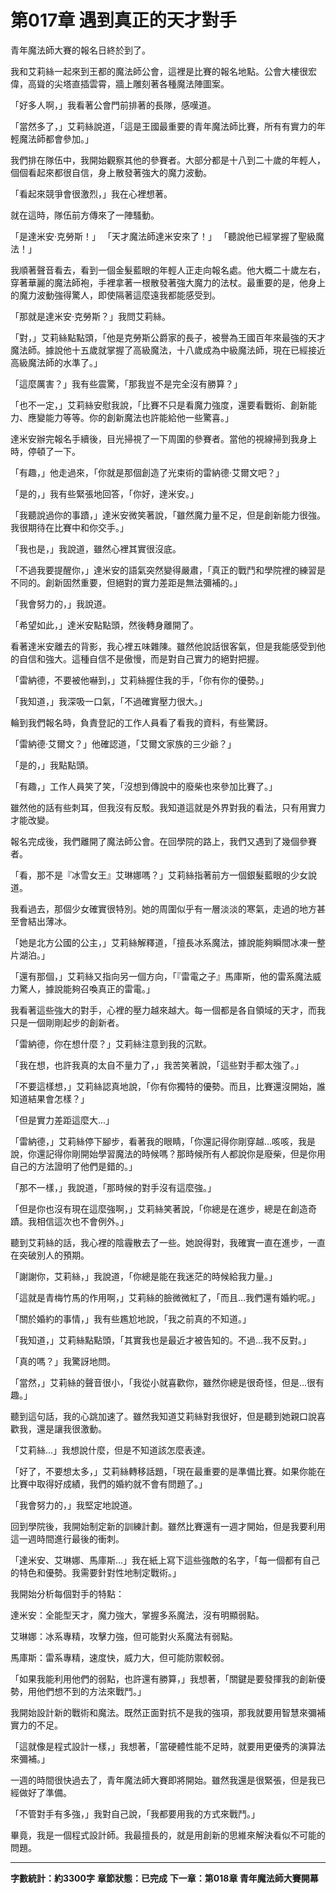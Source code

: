 # 第017章 遇到真正的天才對手

青年魔法師大賽的報名日終於到了。

我和艾莉絲一起來到王都的魔法師公會，這裡是比賽的報名地點。公會大樓很宏偉，高聳的尖塔直插雲霄，牆上雕刻著各種魔法陣圖案。

「好多人啊，」我看著公會門前排著的長隊，感嘆道。

「當然多了，」艾莉絲說道，「這是王國最重要的青年魔法師比賽，所有有實力的年輕魔法師都會參加。」

我們排在隊伍中，我開始觀察其他的參賽者。大部分都是十八到二十歲的年輕人，個個看起來都很自信，身上散發著強大的魔力波動。

「看起來競爭會很激烈，」我在心裡想著。

就在這時，隊伍前方傳來了一陣騷動。

「是達米安·克勞斯！」
「天才魔法師達米安來了！」
「聽說他已經掌握了聖級魔法！」

我順著聲音看去，看到一個金髮藍眼的年輕人正走向報名處。他大概二十歲左右，穿著華麗的魔法師袍，手裡拿著一根散發著強大魔力的法杖。最重要的是，他身上的魔力波動強得驚人，即使隔著這麼遠我都能感受到。

「那就是達米安·克勞斯？」我問艾莉絲。

「對，」艾莉絲點點頭，「他是克勞斯公爵家的長子，被譽為王國百年來最強的天才魔法師。據說他十五歲就掌握了高級魔法，十八歲成為中級魔法師，現在已經接近高級魔法師的水準了。」

「這麼厲害？」我有些震驚，「那我豈不是完全沒有勝算？」

「也不一定，」艾莉絲安慰我說，「比賽不只是看魔力強度，還要看戰術、創新能力、應變能力等等。你的創新魔法也許能給他一些驚喜。」

達米安辦完報名手續後，目光掃視了一下周圍的參賽者。當他的視線掃到我身上時，停頓了一下。

「有趣，」他走過來，「你就是那個創造了光束術的雷納德·艾爾文吧？」

「是的，」我有些緊張地回答，「你好，達米安。」

「我聽說過你的事蹟，」達米安微笑著說，「雖然魔力量不足，但是創新能力很強。我很期待在比賽中和你交手。」

「我也是，」我說道，雖然心裡其實很沒底。

「不過我要提醒你，」達米安的語氣突然變得嚴肅，「真正的戰鬥和學院裡的練習是不同的。創新固然重要，但絕對的實力差距是無法彌補的。」

「我會努力的，」我說道。

「希望如此，」達米安點點頭，然後轉身離開了。

看著達米安離去的背影，我心裡五味雜陳。雖然他說話很客氣，但是我能感受到他的自信和強大。這種自信不是傲慢，而是對自己實力的絕對把握。

「雷納德，不要被他嚇到，」艾莉絲握住我的手，「你有你的優勢。」

「我知道，」我深吸一口氣，「不過確實壓力很大。」

輪到我們報名時，負責登記的工作人員看了看我的資料，有些驚訝。

「雷納德·艾爾文？」他確認道，「艾爾文家族的三少爺？」

「是的，」我點點頭。

「有趣，」工作人員笑了笑，「沒想到傳說中的廢柴也來參加比賽了。」

雖然他的話有些刺耳，但我沒有反駁。我知道這就是外界對我的看法，只有用實力才能改變。

報名完成後，我們離開了魔法師公會。在回學院的路上，我們又遇到了幾個參賽者。

「看，那不是『冰雪女王』艾琳娜嗎？」艾莉絲指著前方一個銀髮藍眼的少女說道。

我看過去，那個少女確實很特別。她的周圍似乎有一層淡淡的寒氣，走過的地方甚至會結出薄冰。

「她是北方公國的公主，」艾莉絲解釋道，「擅長冰系魔法，據說能夠瞬間冰凍一整片湖泊。」

「還有那個，」艾莉絲又指向另一個方向，「『雷電之子』馬庫斯，他的雷系魔法威力驚人，據說能夠召喚真正的雷電。」

我看著這些強大的對手，心裡的壓力越來越大。每一個都是各自領域的天才，而我只是一個剛剛起步的創新者。

「雷納德，你在想什麼？」艾莉絲注意到我的沉默。

「我在想，也許我真的太自不量力了，」我苦笑著說，「這些對手都太強了。」

「不要這樣想，」艾莉絲認真地說，「你有你獨特的優勢。而且，比賽還沒開始，誰知道結果會怎樣？」

「但是實力差距這麼大...」

「雷納德，」艾莉絲停下腳步，看著我的眼睛，「你還記得你剛穿越...咳咳，我是說，你還記得你剛開始學習魔法的時候嗎？那時候所有人都說你是廢柴，但是你用自己的方法證明了他們是錯的。」

「那不一樣，」我說道，「那時候的對手沒有這麼強。」

「但是你也沒有現在這麼強啊，」艾莉絲笑著說，「你總是在進步，總是在創造奇蹟。我相信這次也不會例外。」

聽到艾莉絲的話，我心裡的陰霾散去了一些。她說得對，我確實一直在進步，一直在突破別人的預期。

「謝謝你，艾莉絲，」我說道，「你總是能在我迷茫的時候給我力量。」

「這就是青梅竹馬的作用啊，」艾莉絲的臉微微紅了，「而且...我們還有婚約呢。」

「關於婚約的事情，」我有些尷尬地說，「我之前真的不知道。」

「我知道，」艾莉絲點點頭，「其實我也是最近才被告知的。不過...我不反對。」

「真的嗎？」我驚訝地問。

「當然，」艾莉絲的聲音很小，「我從小就喜歡你，雖然你總是很奇怪，但是...很有趣。」

聽到這句話，我的心跳加速了。雖然我知道艾莉絲對我很好，但是聽到她親口說喜歡我，還是讓我很激動。

「艾莉絲...」我想說什麼，但是不知道該怎麼表達。

「好了，不要想太多，」艾莉絲轉移話題，「現在最重要的是準備比賽。如果你能在比賽中取得好成績，我們的婚約就不會有問題了。」

「我會努力的，」我堅定地說道。

回到學院後，我開始制定新的訓練計劃。雖然比賽還有一週才開始，但是我要利用這一週時間進行最後的衝刺。

「達米安、艾琳娜、馬庫斯...」我在紙上寫下這些強敵的名字，「每一個都有自己的特色和優勢。我需要針對性地制定戰術。」

我開始分析每個對手的特點：

達米安：全能型天才，魔力強大，掌握多系魔法，沒有明顯弱點。

艾琳娜：冰系專精，攻擊力強，但可能對火系魔法有弱點。

馬庫斯：雷系專精，速度快，威力大，但可能防禦較弱。

「如果我能利用他們的弱點，也許還有勝算，」我想著，「關鍵是要發揮我的創新優勢，用他們想不到的方法來戰鬥。」

我開始設計新的戰術和魔法。既然正面對抗不是我的強項，那我就要用智慧來彌補實力的不足。

「這就像是程式設計一樣，」我想著，「當硬體性能不足時，就要用更優秀的演算法來彌補。」

一週的時間很快過去了，青年魔法師大賽即將開始。雖然我還是很緊張，但是我已經做好了準備。

「不管對手有多強，」我對自己說，「我都要用我的方式來戰鬥。」

畢竟，我是一個程式設計師。我最擅長的，就是用創新的思維來解決看似不可能的問題。

---

**字數統計：約3300字**
**章節狀態：已完成**
**下一章：第018章 青年魔法師大賽開幕**

